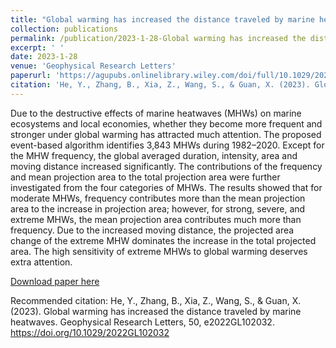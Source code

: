 ```yaml
---
title: "Global warming has increased the distance traveled by marine heatwaves"
collection: publications
permalink: /publication/2023-1-28-Global warming has increased the distance traveled by marine heatwaves
excerpt: ' '
date: 2023-1-28
venue: 'Geophysical Research Letters'
paperurl: 'https://agupubs.onlinelibrary.wiley.com/doi/full/10.1029/2022GL102032'
citation: 'He, Y., Zhang, B., Xia, Z., Wang, S., & Guan, X. (2023). Global warming has increased the distance traveled by marine heatwaves. Geophysical Research Letters, 50, e2022GL102032. https://doi.org/10.1029/2022GL102032'
---
```

Due to the destructive effects of marine heatwaves (MHWs) on marine ecosystems and local economies, whether they become more frequent and stronger under global warming has attracted much attention. The proposed event-based algorithm identifies 3,843 MHWs during 1982–2020. Except for the MHW frequency, the global averaged duration, intensity, area and moving distance increased significantly. The contributions of the frequency and mean projection area to the total projection area were further investigated from the four categories of MHWs. The results showed that for moderate MHWs, frequency contributes more than the mean projection area to the increase in projection area; however, for strong, severe, and extreme MHWs, the mean projection area contributes much more than frequency. Due to the increased moving distance, the projected area change of the extreme MHW dominates the increase in the total projected area. The high sensitivity of extreme MHWs to global warming deserves extra attention.

[Download paper here](https://agupubs.onlinelibrary.wiley.com/doi/full/10.1029/2022GL102032)

Recommended citation: He, Y., Zhang, B., Xia, Z., Wang, S., & Guan, X. (2023). Global warming has increased the distance traveled by marine heatwaves. Geophysical Research Letters, 50, e2022GL102032. https://doi.org/10.1029/2022GL102032
